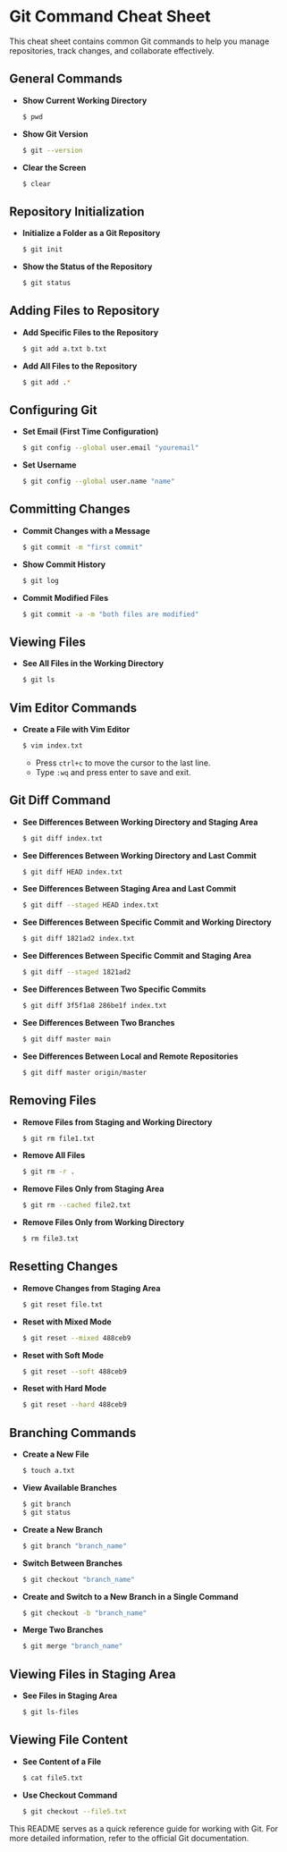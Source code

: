 
# Git Command Cheat Sheet

This cheat sheet contains common Git commands to help you manage repositories, track changes, and collaborate effectively. 

## General Commands

- **Show Current Working Directory**
  ```bash
  $ pwd
  ```

- **Show Git Version**
  ```bash
  $ git --version
  ```

- **Clear the Screen**
  ```bash
  $ clear
  ```

## Repository Initialization

- **Initialize a Folder as a Git Repository**
  ```bash
  $ git init
  ```

- **Show the Status of the Repository**
  ```bash
  $ git status
  ```

## Adding Files to Repository

- **Add Specific Files to the Repository**
  ```bash
  $ git add a.txt b.txt
  ```

- **Add All Files to the Repository**
  ```bash
  $ git add .*
  ```

## Configuring Git

- **Set Email (First Time Configuration)**
  ```bash
  $ git config --global user.email "youremail"
  ```

- **Set Username**
  ```bash
  $ git config --global user.name "name"
  ```

## Committing Changes

- **Commit Changes with a Message**
  ```bash
  $ git commit -m "first commit"
  ```

- **Show Commit History**
  ```bash
  $ git log
  ```

- **Commit Modified Files**
  ```bash
  $ git commit -a -m "both files are modified"
  ```

## Viewing Files

- **See All Files in the Working Directory**
  ```bash
  $ git ls
  ```

## Vim Editor Commands

- **Create a File with Vim Editor**
  ```bash
  $ vim index.txt
  ```
  - Press `ctrl+c` to move the cursor to the last line.
  - Type `:wq` and press enter to save and exit.

## Git Diff Command

- **See Differences Between Working Directory and Staging Area**
  ```bash
  $ git diff index.txt
  ```

- **See Differences Between Working Directory and Last Commit**
  ```bash
  $ git diff HEAD index.txt
  ```

- **See Differences Between Staging Area and Last Commit**
  ```bash
  $ git diff --staged HEAD index.txt
  ```

- **See Differences Between Specific Commit and Working Directory**
  ```bash
  $ git diff 1821ad2 index.txt
  ```

- **See Differences Between Specific Commit and Staging Area**
  ```bash
  $ git diff --staged 1821ad2
  ```

- **See Differences Between Two Specific Commits**
  ```bash
  $ git diff 3f5f1a8 286be1f index.txt
  ```

- **See Differences Between Two Branches**
  ```bash
  $ git diff master main
  ```

- **See Differences Between Local and Remote Repositories**
  ```bash
  $ git diff master origin/master
  ```

## Removing Files

- **Remove Files from Staging and Working Directory**
  ```bash
  $ git rm file1.txt
  ```

- **Remove All Files**
  ```bash
  $ git rm -r .
  ```

- **Remove Files Only from Staging Area**
  ```bash
  $ git rm --cached file2.txt
  ```

- **Remove Files Only from Working Directory**
  ```bash
  $ rm file3.txt
  ```

## Resetting Changes

- **Remove Changes from Staging Area**
  ```bash
  $ git reset file.txt
  ```

- **Reset with Mixed Mode**
  ```bash
  $ git reset --mixed 488ceb9
  ```

- **Reset with Soft Mode**
  ```bash
  $ git reset --soft 488ceb9
  ```

- **Reset with Hard Mode**
  ```bash
  $ git reset --hard 488ceb9
  ```

## Branching Commands

- **Create a New File**
  ```bash
  $ touch a.txt
  ```

- **View Available Branches**
  ```bash
  $ git branch
  $ git status
  ```

- **Create a New Branch**
  ```bash
  $ git branch "branch_name"
  ```

- **Switch Between Branches**
  ```bash
  $ git checkout "branch_name"
  ```

- **Create and Switch to a New Branch in a Single Command**
  ```bash
  $ git checkout -b "branch_name"
  ```

- **Merge Two Branches**
  ```bash
  $ git merge "branch_name"
  ```

## Viewing Files in Staging Area

- **See Files in Staging Area**
  ```bash
  $ git ls-files
  ```

## Viewing File Content

- **See Content of a File**
  ```bash
  $ cat file5.txt
  ```

- **Use Checkout Command**
  ```bash
  $ git checkout --file5.txt
  ```

This README serves as a quick reference guide for working with Git. For more detailed information, refer to the official Git documentation.
